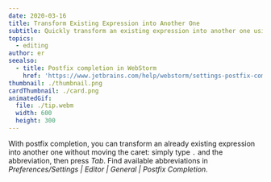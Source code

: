 ```yaml
---
date: 2020-03-16
title: Transform Existing Expression into Another One
subtitle: Quickly transform an existing expression into another one using Tab.
topics:
  - editing
author: er
seealso:
  - title: Postfix completion in WebStorm
    href: 'https://www.jetbrains.com/help/webstorm/settings-postfix-completion.html'
thumbnail: ./thumbnail.png
cardThumbnail: ./card.png
animatedGif:
  file: ./tip.webm
  width: 600
  height: 300
---
```

With postfix completion, you can transform an already existing expression into another one 
without moving the caret: simply type `.` and the abbreviation, then press *Tab*. Find 
available abbreviations in *Preferences/Settings | Editor | General | Postfix Completion*.
